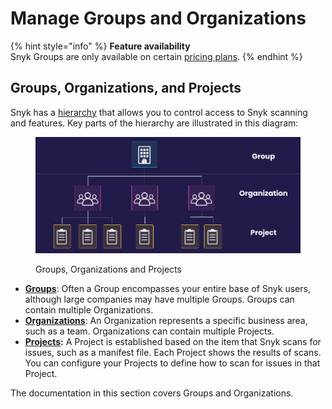 # Manage Groups and Organizations

{% hint style="info" %}
**Feature availability**\
Snyk Groups are only available on certain [pricing plans](https://snyk.io/plans/).
{% endhint %}

## Groups, Organizations, and Projects

Snyk has a [hierarchy](../introduction-to-snyk-administration.md#accounts-groups-organizations-targets-and-projects) that allows you to control access to Snyk scanning and features. Key parts of the hierarchy are illustrated in this diagram:

<figure><img src="../../.gitbook/assets/image (1) (1) (1) (2).png" alt="Groups, Organizations and Projects"><figcaption><p>Groups, Organizations and Projects</p></figcaption></figure>

* [**Groups**](introduction-to-groups.md): Often a Group encompasses your entire base of Snyk users, although large companies may have multiple Groups. Groups can contain multiple Organizations.
* [**Organizations**](whats-a-snyk-organization.md): An Organization represents a specific business area, such as a team. Organizations can contain multiple Projects.
* [**Projects**](../snyk-projects/)**:** A Project is established based on the item that Snyk scans for issues, such as a manifest file. Each Project shows the results of scans. You can configure your Projects to define how to scan for issues in that Project.

The documentation in this section covers Groups and Organizations.

##
